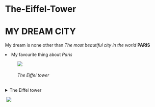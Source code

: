 # The-Eiffel-Tower

<html>
<Head>
<h1> MY DREAM CITY</h1>

<p> My dream is none other than <em> The most beautiful city in the world</em> <strong> PARIS </strong> </p>

<li> <bold> My favourite thing about <em>Paris </em> </bold> </li>

<figure>
<Img src="https://image.shutterstock.com/image-photo/paris-best-destinations-europe-260nw-125112029.jpg">

<em><h6> The Eiffel tower</h6></em>
</figure>




</Head>

<body>
<details>
<summary> 
 The Eiffel tower </summary>

Locally nicknamed "La dame de fer" (French for "Iron Lady"), it was constructed from 1887 to 1889 as the centerpiece of the 1889 World's Fair and was initially criticized by some of France's leading artists and intellectuals for its design, but it has become a global cultural icon of France and one of the most recognizable structures in the world.<br><em>The Eiffel Tower</em> is the most visited monument with an entrance fee in the world; 6.91 million people ascended it in 2015.
The Tower was made a Monument historique in 1964 and named part of UNESCO World Heritage Site ("Paris, Banks of the Seins") in 1991.[4]

The tower is 330 metres (1,083 ft) tall,[5] about the same height as an 81-storey building, and the tallest structure in Paris. Its base is square, measuring 125 metres (410 ft) on each side. During its construction, the Eiffel Tower surpassed the Washington Monument to become the tallest man-made structure in the world, a title it held for 41 years until the Chrysler Building in New York City was finished in 1930. It was the first structure in the world to surpass both the 200-metre and 300-metre mark in height. Due to the addition of a broadcasting aerial at the top of the tower in 1957, it is now taller than the Chrysler Building by 5.2 metres (17 ft). Excluding transmitters, the Eiffel Tower is the second tallest free-standing structure in France after the Millau Viaduct.

The tower has three levels for visitors, with restaurants on the first and second levels. The top level's upper platform is 276 m (906 ft) above the ground – the highest observation deck accessible to the public in the European Union. Tickets can be purchased to ascend by stairs or lift to the first and second levels. The climb from ground level to the first level is over 300 steps, as is the climb from the first level to the second. Although there is a staircase to the top level, it is usually accessible only by lift. <em> info via Wikipedia</em> </details>

<Img scr="https://images.unsplash.com/photo-1568321612313-209650d5d99a?ixlib=rb-1.2.1&ixid=MnwxMjA3fDB8MHxzZWFyY2h8Mnx8ZWlmZmVsJTIwdG93ZXIlMjBhdCUyMG5pZ2h0fGVufDB8fDB8fA%3D%3D&w=1000&q=80">
<Img src="https://images.unsplash.com/photo-1511739001486-6bfe10ce785f?ixlib=rb-1.2.1&ixid=MnwxMjA3fDB8MHxzZWFyY2h8Mnx8ZWlmZmVsJTIwdG93ZXJ8ZW58MHx8MHx8&w=1000&q=80">

</body>
</html>
